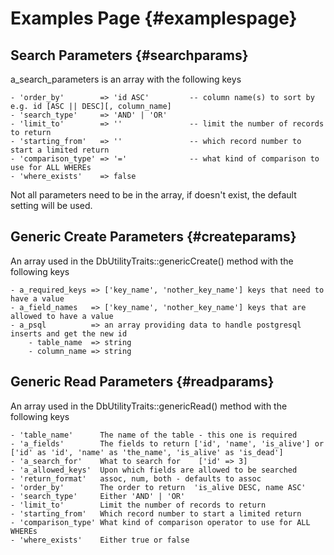 # Examples Page {#examplespage}

## Search Parameters {#searchparams}
a_search_parameters is an array with the following keys

    - 'order_by'        => 'id ASC'         -- column name(s) to sort by e.g. id [ASC || DESC][, column_name]
    - 'search_type'     => 'AND' | 'OR'
    - 'limit_to'        => ''               -- limit the number of records to return
    - 'starting_from'   => ''               -- which record number to start a limited return
    - 'comparison_type' => '='              -- what kind of comparison to use for ALL WHEREs
    - 'where_exists'    => false

Not all parameters need to be in the array, if doesn't exist, the default setting will be used.

## Generic Create Parameters {#createparams}
An array used in the DbUtilityTraits::genericCreate() method with the following keys

    - a_required_keys => ['key_name', 'nother_key_name'] keys that need to have a value
    - a_field_names   => ['key_name', 'nother_key_name'] keys that are allowed to have a value
    - a_psql          => an array providing data to handle postgresql inserts and get the new id
        - table_name  => string
        - column_name => string
        
## Generic Read Parameters {#readparams}
An array used in the DbUtilityTraits::genericRead() method with the following keys

    - 'table_name'      The name of the table - this one is required
    - 'a_fields'        The fields to return ['id', 'name', 'is_alive'] or ['id' as 'id', 'name' as 'the_name', 'is_alive' as 'is_dead']
    - 'a_search_for'    What to search for    ['id' => 3]
    - 'a_allowed_keys'  Upon which fields are allowed to be searched
    - 'return_format'   assoc, num, both - defaults to assoc
    - 'order_by'        The order to return  'is_alive DESC, name ASC'
    - 'search_type'     Either 'AND' | 'OR'
    - 'limit_to'        Limit the number of records to return
    - 'starting_from'   Which record number to start a limited return
    - 'comparison_type' What kind of comparison operator to use for ALL WHEREs
    - 'where_exists'    Either true or false
